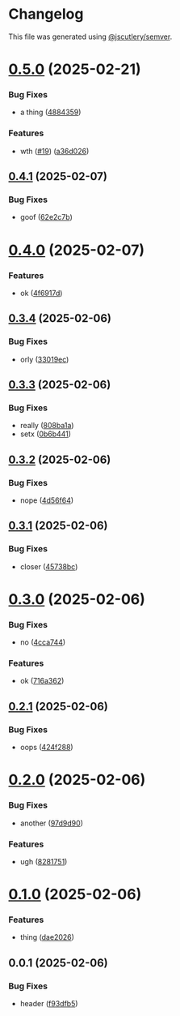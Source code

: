 # Changelog

This file was generated using [@jscutlery/semver](https://github.com/jscutlery/semver).

# [0.5.0](https://github.com/jfreeland/nx-example/compare/cart-0.4.1...cart-0.5.0) (2025-02-21)


### Bug Fixes

* a thing ([4884359](https://github.com/jfreeland/nx-example/commit/48843590bf475a85963a679a28a90b18deaa1b10))


### Features

* wth ([#19](https://github.com/jfreeland/nx-example/issues/19)) ([a36d026](https://github.com/jfreeland/nx-example/commit/a36d0261a5bce1b3e121f52c310a5e34d378c7f6))



## [0.4.1](https://github.com/jfreeland/nx-example/compare/cart-0.4.0...cart-0.4.1) (2025-02-07)


### Bug Fixes

* goof ([62e2c7b](https://github.com/jfreeland/nx-example/commit/62e2c7bafc39698c78475d430d3059f6b3d6b7fb))



# [0.4.0](https://github.com/jfreeland/nx-example/compare/cart-0.3.4...cart-0.4.0) (2025-02-07)


### Features

* ok ([4f6917d](https://github.com/jfreeland/nx-example/commit/4f6917d7b3a2705111c7525a0bf8feea24a592ba))



## [0.3.4](https://github.com/jfreeland/nx-example/compare/cart-0.3.3...cart-0.3.4) (2025-02-06)


### Bug Fixes

* orly ([33019ec](https://github.com/jfreeland/nx-example/commit/33019ec863e725f5cd38ae7686cdbee63ceb0404))



## [0.3.3](https://github.com/jfreeland/nx-example/compare/cart-0.3.2...cart-0.3.3) (2025-02-06)


### Bug Fixes

* really ([808ba1a](https://github.com/jfreeland/nx-example/commit/808ba1aef57ab61b31e6269137cd8f7c42475cd0))
* setx ([0b6b441](https://github.com/jfreeland/nx-example/commit/0b6b44193846a17c41d6f9fa32058da136315c42))



## [0.3.2](https://github.com/jfreeland/nx-example/compare/cart-0.3.1...cart-0.3.2) (2025-02-06)


### Bug Fixes

* nope ([4d56f64](https://github.com/jfreeland/nx-example/commit/4d56f6452a841940e436c4c9d6419c0c2a480ad3))



## [0.3.1](https://github.com/jfreeland/nx-example/compare/cart-0.3.0...cart-0.3.1) (2025-02-06)


### Bug Fixes

* closer ([45738bc](https://github.com/jfreeland/nx-example/commit/45738bcc1cc38c76a5759ca4579771f7aab1ac2a))



# [0.3.0](https://github.com/jfreeland/nx-example/compare/cart-0.2.1...cart-0.3.0) (2025-02-06)


### Bug Fixes

* no ([4cca744](https://github.com/jfreeland/nx-example/commit/4cca74406b35c457bdeb81516c56cb38ed6f65c9))


### Features

* ok ([716a362](https://github.com/jfreeland/nx-example/commit/716a362623c94ae096c005ea557371f7b5f5d284))



## [0.2.1](https://github.com/jfreeland/nx-example/compare/cart-0.2.0...cart-0.2.1) (2025-02-06)


### Bug Fixes

* oops ([424f288](https://github.com/jfreeland/nx-example/commit/424f288a3ddebb91e06bad6186e184dd4d241953))



# [0.2.0](https://github.com/jfreeland/nx-example/compare/cart-0.1.0...cart-0.2.0) (2025-02-06)


### Bug Fixes

* another ([97d9d90](https://github.com/jfreeland/nx-example/commit/97d9d90c5ee0dc46321c0af2dca63087093a2344))


### Features

* ugh ([8281751](https://github.com/jfreeland/nx-example/commit/8281751bfea9cdd3ca00f4e73ba4513519c3398a))



# [0.1.0](https://github.com/jfreeland/nx-example/compare/cart-0.0.1...cart-0.1.0) (2025-02-06)


### Features

* thing ([dae2026](https://github.com/jfreeland/nx-example/commit/dae2026f2d37c2da778887edfd46a6bb1d2279b2))



## 0.0.1 (2025-02-06)

### Bug Fixes

- header ([f93dfb5](https://github.com/jfreeland/nx-example/commit/f93dfb5f9fef7289024db06fef48d14ed9df903d))
